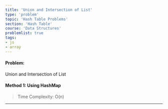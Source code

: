 ```yaml
---
title: 'Union and Intersection of List'
type: 'problem'
topic: 'Hash Table Problems'
section: 'Hash Table'
course: 'Data Structures'
problemlist: true
tags:
- js
- array
---
```

#### Problem:
Union and Intersection of List

#### Method 1: Using HashMap


> Time Complexity: O(n)


---

